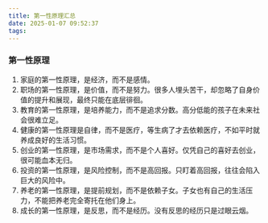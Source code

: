 ```yaml
---
title: 第一性原理汇总
date: 2025-01-07 09:52:37
tags:
---
```


### 第一性原理

1.   家庭的第一性原理，是经济，而不是感情。
2.   职场的第一性原理，是价值，而不是努力。很多人埋头苦干，却忽略了自身价值的提升和展现，最终只能在底层徘徊。
3.   教育的第一性原理，是培养能力，而不是追求分数。高分低能的孩子在未来社会很难立足。
4.   健康的第一性原理是自律，而不是医疗，等生病了才去依赖医疗，不如平时就养成良好的生活习惯。
5.   创业的第一性原理，是市场需求，而不是个人喜好。仅凭自己的喜好去创业，很可能血本无归。
6.   投资的第一性原理，是风险控制，而不是高回报。只盯着高回报，往往会陷入巨大的风险中。
7.   养老的第一性原理，是提前规划，而不是依赖子女。子女也有自己的生活压力，不能把养老完全寄托在他们身上。
8. 成长的第一性原理，是反思，而不是经历。没有反思的经历只是过眼云烟。
